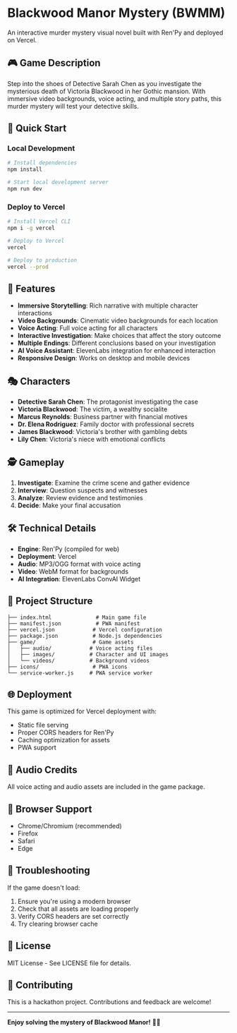 # Blackwood Manor Mystery (BWMM)

An interactive murder mystery visual novel built with Ren'Py and deployed on Vercel.

## 🎮 Game Description

Step into the shoes of Detective Sarah Chen as you investigate the mysterious death of Victoria Blackwood in her Gothic mansion. With immersive video backgrounds, voice acting, and multiple story paths, this murder mystery will test your detective skills.

## 🚀 Quick Start

### Local Development
```bash
# Install dependencies
npm install

# Start local development server
npm run dev
```

### Deploy to Vercel
```bash
# Install Vercel CLI
npm i -g vercel

# Deploy to Vercel
vercel

# Deploy to production
vercel --prod
```

## 🎯 Features

- **Immersive Storytelling**: Rich narrative with multiple character interactions
- **Video Backgrounds**: Cinematic video backgrounds for each location
- **Voice Acting**: Full voice acting for all characters
- **Interactive Investigation**: Make choices that affect the story outcome
- **Multiple Endings**: Different conclusions based on your investigation
- **AI Voice Assistant**: ElevenLabs integration for enhanced interaction
- **Responsive Design**: Works on desktop and mobile devices

## 🎭 Characters

- **Detective Sarah Chen**: The protagonist investigating the case
- **Victoria Blackwood**: The victim, a wealthy socialite
- **Marcus Reynolds**: Business partner with financial motives
- **Dr. Elena Rodriguez**: Family doctor with professional secrets
- **James Blackwood**: Victoria's brother with gambling debts
- **Lily Chen**: Victoria's niece with emotional conflicts

## 🕵️ Gameplay

1. **Investigate**: Examine the crime scene and gather evidence
2. **Interview**: Question suspects and witnesses
3. **Analyze**: Review evidence and testimonies
4. **Decide**: Make your final accusation

## 🛠️ Technical Details

- **Engine**: Ren'Py (compiled for web)
- **Deployment**: Vercel
- **Audio**: MP3/OGG format with voice acting
- **Video**: WebM format for backgrounds
- **AI Integration**: ElevenLabs ConvAI Widget

## 📁 Project Structure

```
├── index.html              # Main game file
├── manifest.json           # PWA manifest
├── vercel.json            # Vercel configuration
├── package.json           # Node.js dependencies
├── game/                  # Game assets
│   ├── audio/            # Voice acting files
│   ├── images/           # Character and UI images
│   └── videos/           # Background videos
├── icons/                 # PWA icons
└── service-worker.js     # PWA service worker
```

## 🌐 Deployment

This game is optimized for Vercel deployment with:
- Static file serving
- Proper CORS headers for Ren'Py
- Caching optimization for assets
- PWA support

## 🎵 Audio Credits

All voice acting and audio assets are included in the game package.

## 📱 Browser Support

- Chrome/Chromium (recommended)
- Firefox
- Safari
- Edge

## 🔧 Troubleshooting

If the game doesn't load:
1. Ensure you're using a modern browser
2. Check that all assets are loading properly
3. Verify CORS headers are set correctly
4. Try clearing browser cache

## 📄 License

MIT License - See LICENSE file for details.

## 🤝 Contributing

This is a hackathon project. Contributions and feedback are welcome!

---

**Enjoy solving the mystery of Blackwood Manor!** 🕵️‍♀️
